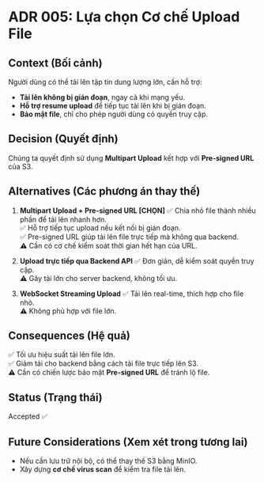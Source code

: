 # ADR 005: Lựa chọn Cơ chế Upload File

## Context (Bối cảnh)
Người dùng có thể tải lên tập tin dung lượng lớn, cần hỗ trợ:
  - **Tải lên không bị gián đoạn**, ngay cả khi mạng yếu.
  - **Hỗ trợ resume upload** để tiếp tục tải lên khi bị gián đoạn.
  - **Bảo mật file**, chỉ cho phép người dùng có quyền truy cập.

## Decision (Quyết định)
Chúng ta quyết định sử dụng **Multipart Upload** kết hợp với **Pre-signed URL** của S3.

## Alternatives (Các phương án thay thế)
1. **Multipart Upload + Pre-signed URL [CHỌN]**
  ✅ Chia nhỏ file thành nhiều phần để tải lên nhanh hơn.  
  ✅ Hỗ trợ tiếp tục upload nếu kết nối bị gián đoạn.  
  ✅ Pre-signed URL giúp tải lên file trực tiếp mà không qua backend.  
  ⚠ Cần có cơ chế kiểm soát thời gian hết hạn của URL.  

2. **Upload trực tiếp qua Backend API**
  ✅ Đơn giản, dễ kiểm soát quyền truy cập.  
  ⚠ Gây tải lớn cho server backend, không tối ưu.  

3. **WebSocket Streaming Upload**
  ✅ Tải lên real-time, thích hợp cho file nhỏ.  
  ⚠ Không phù hợp với file lớn.  

## Consequences (Hệ quả)
  ✅ Tối ưu hiệu suất tải lên file lớn.  
  ✅ Giảm tải cho backend bằng cách tải file trực tiếp lên S3.  
  ⚠ Cần có chiến lược bảo mật **Pre-signed URL** để tránh lộ file.  

## Status (Trạng thái)
Accepted ✅  

## Future Considerations (Xem xét trong tương lai)
  - Nếu cần lưu trữ nội bộ, có thể thay thế S3 bằng MinIO.  
  - Xây dựng **cơ chế virus scan** để kiểm tra file tải lên.  
